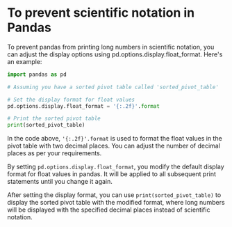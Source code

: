 # To prevent scientific notation in Pandas

To prevent pandas from printing long numbers in scientific notation, you can
adjust the display options using pd.options.display.float_format. Here's an
example:

```python
import pandas as pd

# Assuming you have a sorted pivot table called 'sorted_pivot_table'

# Set the display format for float values
pd.options.display.float_format = '{:.2f}'.format

# Print the sorted pivot table
print(sorted_pivot_table)
```

In the code above, `'{:.2f}'.format` is used to format the float values in the
pivot table with two decimal places. You can adjust the number of decimal places
as per your requirements.

By setting `pd.options.display.float_format`, you modify the default display
format for float values in pandas. It will be applied to all subsequent print
statements until you change it again.

After setting the display format, you can use `print(sorted_pivot_table)` to
display the sorted pivot table with the modified format, where long numbers will
be displayed with the specified decimal places instead of scientific notation.
